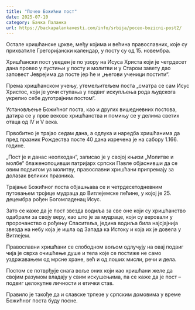 ```yaml
---
title: "Почео Божићни пост"
date: 2025-07-10
category: Бачка Паланка
url: https://backapalankavesti.com/info/srbija/poceo-bozicni-post2/
---
```


Остале хришћанске цркве, међу којима и већина православних, које су прихватиле Грегоријански календар, у посту су од 15. новембра.

Хришћански пост уведен је по узору на Исуса Христа који је четрдесет дана провео у пустињи у посту и молитви и у Старом завету дао заповест Јеврејима да посте јер ће и „његови ученици постити“.

Према хришћанском учењу, утемељитељем поста „сматра се сам Исус Христос, који је уочи ступања у подвиг искупљења рода људскога укрепио себе дуготрајним постом“.

Установљење Божићног поста, као и других вишедневних постова, датира се у прве векове хришћанства и помињу се у делима светих отаца од IV и V века.

Првобитно је трајао седам дана, а одлука и наредба хришћанима да пред празник Рождества посте 40 дана изречена је на сабору 1.166. године.

„Пост је и данас неопходан“, записао је у својој књизи „Молитве и молбе“ блаженопоцивши патријарх српски Павле објаснивши да се овим подвигом уз молитву, православни хришћани припремају за долазак великих празника.

Трајање Божићног поста објашњава се и четрдесетодневним путовањем тројице мудраца до Витлејемске пећине, у којој је 25. децембра рођен Богомладенац Исус.

Зато се каже да је пост звезда водиља за све оне који су хришћанство одабрали за своју веру, као што је за мудраце, који су веровали у пророчанство о рођењу Спаситеља, једина водиља била најсјајнија звезда на небу која је ишла од Запада ка Истоку и која их је довела у Витлејем.

Православни хришћани се слободном вољом одлучују на овај подвиг чија је сврха очишћење душе и тела које се постиже не само уздржавањем од мрсне хране, већ и од лоших мисли, речи и дела.

Постом се потврђује снага воље оних који као хришћани желе да својим разумом владају у свим искушењима, па се каже да је пост – подвиг целокупне личности и етички став.

Правило је такође да и славске трпезе у српским домовима у време Божићног поста буду посне.

